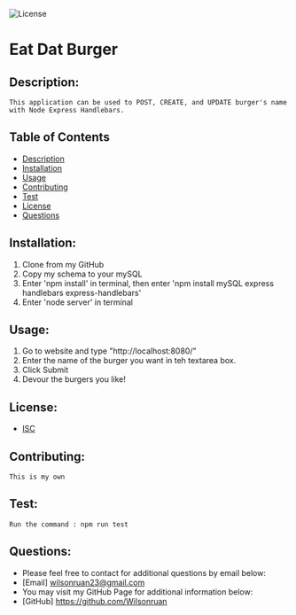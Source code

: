 ![License](https://img.shields.io/badge/License-ICS-green.svg)
# Eat Dat Burger

## Description:
    This application can be used to POST, CREATE, and UPDATE burger's name with Node Express Handlebars.  

## Table of Contents

- [Description](#description)
- [Installation](#installation)
- [Usage](#usage) 
- [Contributing](#contributing)
- [Test](#test)
- [License](#license) 
- [Questions](#questions)

## Installation:

1. Clone from my GitHub 
1. Copy my schema to your mySQL
1. Enter 'npm install' in terminal, then enter 'npm install mySQL express handlebars express-handlebars'
1. Enter 'node server' in terminal

## Usage:

1. Go to website and type "http://localhost:8080/"
1. Enter the name of the burger you want in teh textarea box.
1. Click Submit
1. Devour the burgers you like!


## License:
   - [ISC](https://choosealicense.com/licenses/isc/)

## Contributing:
    This is my own

## Test:
    Run the command : npm run test

## Questions: 
  - Please feel free to contact for additional questions by email below: 
  - [Email] wilsonruan23@gmail.com
  - You may visit my GitHub Page for additional information below: 
  - [GitHub]  https://github.com/Wilsonruan